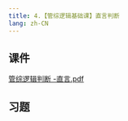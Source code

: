 ```yaml
---
title: 4.【管综逻辑基础课】直言判断
lang: zh-CN
---
```


## 课件
[管综逻辑判断 -直言.pdf](..%2F..%2Fpublic%2Flogic%2F1.%E9%80%BB%E8%BE%91-%E5%9F%BA%E7%A1%80%E7%9F%A5%E8%AF%86%2F4.%E3%80%90%E7%AE%A1%E7%BB%BC%E9%80%BB%E8%BE%91%E5%9F%BA%E7%A1%80%E8%AF%BE%E3%80%91%E7%9B%B4%E8%A8%80%E5%88%A4%E6%96%AD%2F%E7%AE%A1%E7%BB%BC%E9%80%BB%E8%BE%91%E5%88%A4%E6%96%AD%20-%E7%9B%B4%E8%A8%80.pdf)

## 习题
```



```

